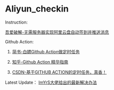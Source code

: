 # Aliyun_checkin
Instruction:

[吾爱破解-无需服务器实现阿里云盘自动签到并推送消息](https://www.52pojie.cn/thread-1757911-1-1.html)
  


Github Action:

1. [简书-白嫖Github Action做定时任务](https://www.jianshu.com/p/2deed352023b)

2. [知乎-Github Action 精华指南](https://zhuanlan.zhihu.com/p/164744104)

3. [CSDN-基于GITHUB ACTION的定时任务，真香！](https://blog.csdn.net/qq_40748336/article/details/110749375)


Latest Update：
[ImYrS大佬给出的最新解决办法](https://github.com/ImYrS/aliyun-signin)
  
